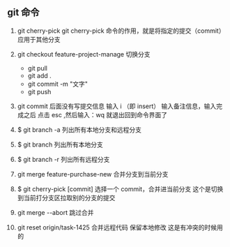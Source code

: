 ## git 命令

1. git cherry-pick <commitHash>
   git cherry-pick 命令的作用，就是将指定的提交（commit）应用于其他分支

2. git checkout feature-project-manage 切换分支

   - git pull
   - git add .
   - git commit -m "文字"
   - git push

3. git commit 后面没有写提交信息
   输入 i （即 insert） 输入备注信息，输入完成之后 点击 esc ,然后输入：wq 就退出回到命令界面了

4. $ git branch -a 列出所有本地分支和远程分支

5. $ git branch 列出所有本地分支

6. $ git branch -r 列出所有远程分支

7. git merge feature-purchase-new 合并分支到当前分支

8. $ git cherry-pick [commit] 选择一个 commit，合并进当前分支
   这个是切换到当前打分支区拉取别的分支的提交

9. git merge --abort  跳过合并

10. git reset origin/task-1425  合并远程代码 保留本地修改 这是有冲突的时候用的

